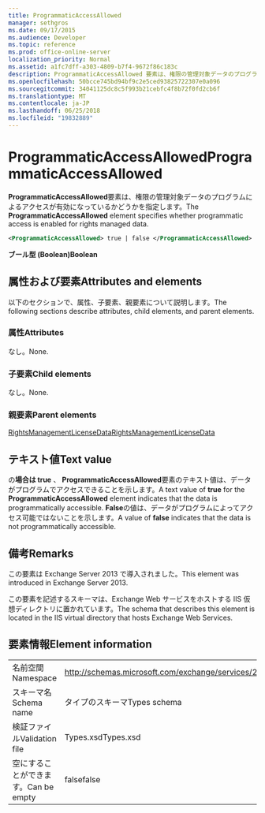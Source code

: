 ```yaml
---
title: ProgrammaticAccessAllowed
manager: sethgros
ms.date: 09/17/2015
ms.audience: Developer
ms.topic: reference
ms.prod: office-online-server
localization_priority: Normal
ms.assetid: a1fc7dff-a303-4809-b7f4-9672f86c183c
description: ProgrammaticAccessAllowed 要素は、権限の管理対象データのプログラムによるアクセスが有効になっているかどうかを指定します。
ms.openlocfilehash: 50bcce745bd94bf9c2e5ced93825722307e0a096
ms.sourcegitcommit: 34041125dc8c5f993b21cebfc4f8b72f0fd2cb6f
ms.translationtype: MT
ms.contentlocale: ja-JP
ms.lasthandoff: 06/25/2018
ms.locfileid: "19832889"
---
```

# <a name="programmaticaccessallowed"></a><span data-ttu-id="16610-103">ProgrammaticAccessAllowed</span><span class="sxs-lookup"><span data-stu-id="16610-103">ProgrammaticAccessAllowed</span></span>

<span data-ttu-id="16610-104">**ProgrammaticAccessAllowed**要素は、権限の管理対象データのプログラムによるアクセスが有効になっているかどうかを指定します。</span><span class="sxs-lookup"><span data-stu-id="16610-104">The **ProgrammaticAccessAllowed** element specifies whether programmatic access is enabled for rights managed data.</span></span> 
  
```XML
<ProgrammaticAccessAllowed> true | false </ProgrammaticAccessAllowed>
```

 <span data-ttu-id="16610-105">**ブール型 (Boolean)**</span><span class="sxs-lookup"><span data-stu-id="16610-105">**Boolean**</span></span>
## <a name="attributes-and-elements"></a><span data-ttu-id="16610-106">属性および要素</span><span class="sxs-lookup"><span data-stu-id="16610-106">Attributes and elements</span></span>

<span data-ttu-id="16610-107">以下のセクションで、属性、子要素、親要素について説明します。</span><span class="sxs-lookup"><span data-stu-id="16610-107">The following sections describe attributes, child elements, and parent elements.</span></span>
  
### <a name="attributes"></a><span data-ttu-id="16610-108">属性</span><span class="sxs-lookup"><span data-stu-id="16610-108">Attributes</span></span>

<span data-ttu-id="16610-109">なし。</span><span class="sxs-lookup"><span data-stu-id="16610-109">None.</span></span>
  
### <a name="child-elements"></a><span data-ttu-id="16610-110">子要素</span><span class="sxs-lookup"><span data-stu-id="16610-110">Child elements</span></span>

<span data-ttu-id="16610-111">なし。</span><span class="sxs-lookup"><span data-stu-id="16610-111">None.</span></span>
  
### <a name="parent-elements"></a><span data-ttu-id="16610-112">親要素</span><span class="sxs-lookup"><span data-stu-id="16610-112">Parent elements</span></span>

[<span data-ttu-id="16610-113">RightsManagementLicenseData</span><span class="sxs-lookup"><span data-stu-id="16610-113">RightsManagementLicenseData</span></span>](rightsmanagementlicensedata.md)
  
## <a name="text-value"></a><span data-ttu-id="16610-114">テキスト値</span><span class="sxs-lookup"><span data-stu-id="16610-114">Text value</span></span>

<span data-ttu-id="16610-115">の**場合は true** 、 **ProgrammaticAccessAllowed**要素のテキスト値は、データがプログラムでアクセスできることを示します。</span><span class="sxs-lookup"><span data-stu-id="16610-115">A text value of **true** for the **ProgrammaticAccessAllowed** element indicates that the data is programmatically accessible.</span></span> <span data-ttu-id="16610-116">**False**の値は、データがプログラムによってアクセス可能ではないことを示します。</span><span class="sxs-lookup"><span data-stu-id="16610-116">A value of **false** indicates that the data is not programmatically accessible.</span></span> 
  
## <a name="remarks"></a><span data-ttu-id="16610-117">備考</span><span class="sxs-lookup"><span data-stu-id="16610-117">Remarks</span></span>

<span data-ttu-id="16610-118">この要素は Exchange Server 2013 で導入されました。</span><span class="sxs-lookup"><span data-stu-id="16610-118">This element was introduced in Exchange Server 2013.</span></span>
  
<span data-ttu-id="16610-119">この要素を記述するスキーマは、Exchange Web サービスをホストする IIS 仮想ディレクトリに置かれています。</span><span class="sxs-lookup"><span data-stu-id="16610-119">The schema that describes this element is located in the IIS virtual directory that hosts Exchange Web Services.</span></span>
  
## <a name="element-information"></a><span data-ttu-id="16610-120">要素情報</span><span class="sxs-lookup"><span data-stu-id="16610-120">Element information</span></span>

|||
|:-----|:-----|
|<span data-ttu-id="16610-121">名前空間</span><span class="sxs-lookup"><span data-stu-id="16610-121">Namespace</span></span>  <br/> |http://schemas.microsoft.com/exchange/services/2006/types  <br/> |
|<span data-ttu-id="16610-122">スキーマ名</span><span class="sxs-lookup"><span data-stu-id="16610-122">Schema name</span></span>  <br/> |<span data-ttu-id="16610-123">タイプのスキーマ</span><span class="sxs-lookup"><span data-stu-id="16610-123">Types schema</span></span>  <br/> |
|<span data-ttu-id="16610-124">検証ファイル</span><span class="sxs-lookup"><span data-stu-id="16610-124">Validation file</span></span>  <br/> |<span data-ttu-id="16610-125">Types.xsd</span><span class="sxs-lookup"><span data-stu-id="16610-125">Types.xsd</span></span>  <br/> |
|<span data-ttu-id="16610-126">空にすることができます。</span><span class="sxs-lookup"><span data-stu-id="16610-126">Can be empty</span></span>  <br/> |<span data-ttu-id="16610-127">false</span><span class="sxs-lookup"><span data-stu-id="16610-127">false</span></span>  <br/> |
   

